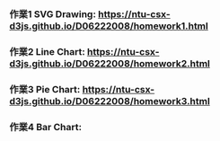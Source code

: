 ### 作業1 SVG Drawing:  <https://ntu-csx-d3js.github.io/D06222008/homework1.html>
### 作業2 Line Chart:  <https://ntu-csx-d3js.github.io/D06222008/homework2.html>
### 作業3 Pie Chart: <https://ntu-csx-d3js.github.io/D06222008/homework3.html>
### 作業4 Bar Chart:
